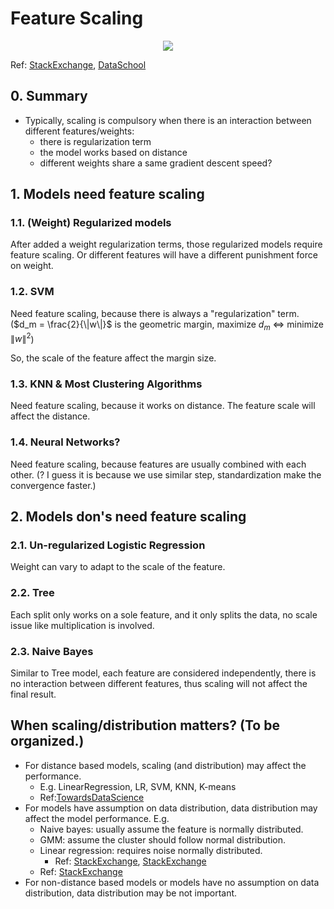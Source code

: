 # Feature Scaling

<div  align="center"><img src=https://i.stack.imgur.com/kRbSk.png style = "zoom:100%"></div>

Ref: [StackExchange](https://stats.stackexchange.com/questions/244507/what-algorithms-need-feature-scaling-beside-from-svm), [DataSchool](http://www.dataschool.io/comparing-supervised-learning-algorithms/)

## 0. Summary

- Typically, scaling is compulsory when there is an interaction between different features/weights:
  - there is regularization term
  - the model works based on distance
  - different weights share a same gradient descent speed?

## 1. Models need feature scaling

### 1.1. (Weight) Regularized models

After added a weight regularization terms, those regularized models require feature scaling. Or different features will have a different punishment force on weight.

### 1.2. SVM

Need feature scaling, because there is always a "regularization" term. ($d_m = \frac{2}{\|w\|}$ is the geometric margin, maximize $d_m$ $\Leftrightarrow$ minimize $\|w\|^2$)

So, the scale of the feature affect the margin size.


### 1.3. KNN & Most Clustering Algorithms

Need feature scaling, because it works on distance. The feature scale will affect the distance.

### 1.4. Neural Networks?

Need feature scaling, because features are usually combined with each other. (? I guess it is because we use similar step, standardization make the convergence faster.)

## 2. Models don's need feature scaling

### 2.1. Un-regularized Logistic Regression

Weight can vary to adapt to the scale of the feature.

### 2.2. Tree

Each split only works on a sole feature, and it only splits the data, no scale issue like multiplication is involved.

### 2.3. Naive Bayes

Similar to Tree model, each feature are considered independently, there is no interaction between different features, thus scaling will not affect the final result.



## When scaling/distribution matters? (To be organized.)

- For distance based models, scaling (and distribution) may affect the performance.
  - E.g. LinearRegression, LR, SVM, KNN, K-means
  - Ref:[TowardsDataScience](https://towardsdatascience.com/clearly-explained-what-why-and-how-of-feature-scaling-normalization-standardization-e9207042d971)
- For models have assumption on data distribution, data distribution may affect the model performance. E.g.
  - Naive bayes: usually assume the feature is normally distributed.
  - GMM: assume the cluster should follow normal distribution.
  - Linear regression: requires noise normally distributed.
    - Ref: [StackExchange](https://datascience.stackexchange.com/questions/20237/why-do-we-convert-skewed-data-into-a-normal-distribution), [StackExchange](https://datascience.stackexchange.com/questions/75652/which-supervised-machine-learning-algorithms-assume-normally-distributed-feature)
  - Ref: [StackExchange](https://datascience.stackexchange.com/questions/88965/feature-and-the-gaussian-distribution-classification)
- For non-distance based models or models have no assumption on data distribution, data distribution may be not important.
